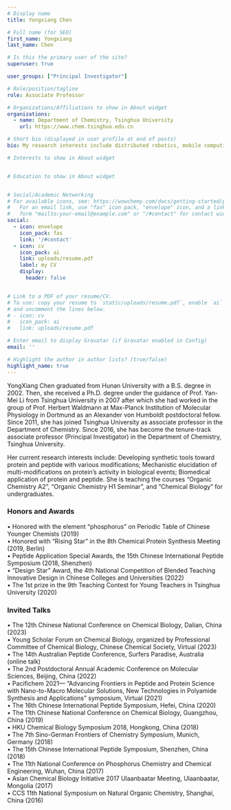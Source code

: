 ```yaml
---
# Display name
title: Yongxiang Chen

# Full name (for SEO)
first_name: Yongxiang
last_name: Chen

# Is this the primary user of the site?
superuser: true

user_groups: ["Principal Investigator"]

# Role/position/tagline
role: Associate Professor

# Organizations/Affiliations to show in About widget
organizations:
  - name: Department of Chemistry, Tsinghua University
    url: https://www.chem.tsinghua.edu.cn

# Short bio (displayed in user profile at end of posts)
bio: My research interests include distributed robotics, mobile computing and programmable matter.

# Interests to show in About widget


# Education to show in About widget


# Social/Academic Networking
# For available icons, see: https://wowchemy.com/docs/getting-started/page-builder/#icons
#   For an email link, use "fas" icon pack, "envelope" icon, and a link in the
#   form "mailto:your-email@example.com" or "/#contact" for contact widget.
social:
  - icon: envelope
    icon_pack: fas
    link: '/#contact'
  - icon: cv
    icon_pack: ai
    link: uploads/resume.pdf
    label: my CV
    display:
      header: false


# Link to a PDF of your resume/CV.
# To use: copy your resume to `static/uploads/resume.pdf`, enable `ai` icons in `params.yaml`,
# and uncomment the lines below.
# - icon: cv
#   icon_pack: ai
#   link: uploads/resume.pdf

# Enter email to display Gravatar (if Gravatar enabled in Config)
email: ''

# Highlight the author in author lists? (true/false)
highlight_name: true
---
```


YongXiang Chen graduated from Hunan University with a B.S. degree in 2002. Then, she received a Ph.D. degree under the guidance of Prof. Yan-Mei Li from Tsinghua University in 2007 after which she had worked in the group of Prof. Herbert Waldmann at Max-Planck Institution of Molecular Physiology in Dortmund as an Alexander von Humboldt postdoctoral fellow. Since 2011, she has joined Tsinghua University as associate professor in the Department of Chemistry. Since 2016, she has become the tenure-track associate professor (Principal Investigator) in the Department of Chemistry, Tsinghua University. 

Her current research interests include: Developing synthetic tools toward protein and peptide with various modifications; Mechanistic elucidation of multi-modifications on protein’s activity in biological events; Biomedical application of protein and peptide.
She is teaching the courses “Organic Chemistry A2”, “Organic Chemistry H1 Seminar”, and “Chemical Biology” for undergraduates. 

### Honors and Awards

•	Honored with the element “phosphorus” on Periodic Table of Chinese Younger Chemists (2019)  
•	Honored with “Rising Star” in the 8th Chemical Protein Synthesis Meeting (2019, Berlin)  
•	Peptide Application Special Awards, the 15th Chinese International Peptide Symposium (2018, Shenzhen)  
•	“Design Star” Award, the 4th National Competition of Blended Teaching Innovative Design in Chinese Colleges and Universities (2022)  
•	The 1st prize in the 9th Teaching Contest for Young Teachers in Tsinghua University (2020)  

### Invited Talks
•	The 12th Chinese National Conference on Chemical Biology, Dalian, China (2023)  
•	Young Scholar Forum on Chemical Biology, organized by Professional Committee of Chemical Biology, Chinese Chemical Society, Virtual (2023)  
•	The 14th Australian Peptide Conference, Surfers Paradise, Australia (online talk)   
•	The 2nd Postdoctoral Annual Academic Conference on Molecular Sciences, Beijing, China (2022)  
•	Pacifichem 2021— “Advancing Frontiers in Peptide and Protein Science with Nano-to-Macro Molecular Solutions, New Technologies in Polyamide Synthesis and Applications” symposium, Virtual (2021)  
•	The 16th Chinese International Peptide Symposium, Hefei, China (2020)  
•	The 11th Chinese National Conference on Chemical Biology, Guangzhou, China (2019)  
•	HKU Chemical Biology Symposium 2018, Hongkong, China (2018)  
•	The 7th Sino-German Frontiers of Chemistry Symposium, Munich, Germany (2018)  
•	The 15th Chinese International Peptide Symposium, Shenzhen, China (2018)  
•	The 11th National Conference on Phosphorus Chemistry and Chemical Engineering, Wuhan, China (2017)  
•	Asian Chemical Biology Initiative 2017 Ulaanbaatar Meeting, Ulaanbaatar, Mongolia (2017)  
•	CCS 11th National Symposium on Natural Organic Chemistry, Shanghai, China (2016)  

